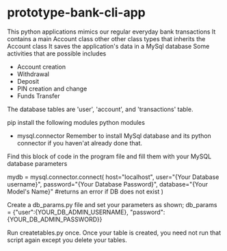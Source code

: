 # prototype-bank-cli-app

This python applications mimics our regular everyday bank transactions
It contains a main Account class other other class types that inherits the Account class
It saves the application's data in a MySql database
Some activities that are possible includes
 - Account creation
 - Withdrawal
 - Deposit
 - PIN creation and change
 - Funds Transfer

The database tables are 'user', 'account', and 'transactions' table.

pip install the following modules python modules
- mysql.connector
Remember to install MySql database and its python connector if you haven'at already done that.

Find this block of code in the program file and fill them with your MySQL database parameters

mydb = mysql.connector.connect(
  host="localhost",
  user="{Your Database username}",
  password="{Your Database Password}",
  database="{Your Model's Name}" #returns an error if DB does not exist
)

Create a db_params.py file and set your parameters as shown;
db_params = {"user":{YOUR_DB_ADMIN_USERNAME}, "password":{YOUR_DB_ADMIN_PASSWORD}}

Run createtables.py once. Once your table is created, you need not run that script again except you delete your tables.